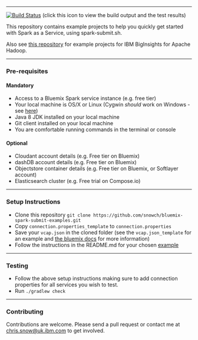 *********************************************************************

[![Build Status](https://travis-ci.org/snowch/bluemix-spark-examples.png)](https://travis-ci.org/snowch/bluemix-spark-examples) (click this icon to view the build output and the test results)

This repository contains example projects to help you quickly get started with Spark as a Service, using spark-submit.sh. 

Also see [this repository](https://github.com/snowch/biginsight-examples/blob/master/README.md) for example projects for IBM BigInsights for Apache Hadoop.

*********************************************************************

### Pre-requisites

#### Mandatory

- Access to a Bluemix Spark service instance (e.g. free tier)
- Your local machine is OS/X or Linux (Cygwin *should* work on Windows - see [here](http://stackoverflow.com/questions/37315709/bluemix-spark-as-a-service-how-to-run-spark-submit-sh-with-cygwin))
- Java 8 JDK installed on your local machine
- Git client installed on your local machine
- You are comfortable running commands in the terminal or console

#### Optional

- Cloudant account details (e.g. Free tier on Bluemix)
- dashDB account details (e.g. Free tier on Bluemix)
- Objectstore container details (e.g. Free tier on Bluemix, or Softlayer account)
- Elasticsearch cluster (e.g. Free trial on Compose.io)

*********************************************************************

### Setup Instructions

- Clone this repository `git clone https://github.com/snowch/bluemix-spark-submit-examples.git`
- Copy `connection.properties_template` to `connection.properties`
- Save your `vcap.json` in the cloned folder (see the `vcap.json_template` for an example and [the bluemix docs](https://console.ng.bluemix.net/docs/services/AnalyticsforApacheSpark/index-gentopic3.html#genTopProcId4) for more information)
- Follow the instructions in the README.md for your chosen [example](./examples/README.md)

*********************************************************************

### Testing

 - Follow the above setup instructions making sure to add connection properties for all services you wish to test.
 - Run `./gradlew check`

*********************************************************************

### Contributing

Contributions are welcome.  Please send a pull request or contact me at chris.snow@uk.ibm.com to get involved.
